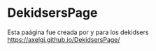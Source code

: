 # DekidsersPage
Esta paágina fue creada por y para los dekidsers
https://axelgi.github.io/DekidsersPage/
